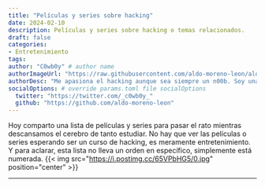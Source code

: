 ```yaml
---
title: "Películas y series sobre hacking"
date: 2024-02-10
description: Películas y series sobre hacking o temas relacionados.
draft: false
categories:
- Entretenimiento
tags:
author: "C0wb0y" # author name
authorImageUrl: "https://raw.githubusercontent.com/aldo-moreno-leon/aldo-moreno-leon.github.io/main/public/images/post-images/desert-bunker/justice.jpg" # your image url. We use `authorImageUrl` first. If not set, we use `authorImage`.
authorDesc: "Me apasiona el hacking aunque sea siempre un n00b. Soy una persona extremadamente curiosa. Leer libros, ver películas y series, son solo algunos de tantos hobbies que disfruto hacer." # author description
socialOptions: # override params.toml file socialOptions
  twitter: "https://twitter.com/_c0wb0y_"
  github: "https://github.com/aldo-moreno-leon"
---
```


Hoy comparto una lista de películas y series para pasar el rato mientras descansamos el cerebro de tanto estudiar.
No hay que ver las películas o series esperando ser un curso de hacking, es meramente entretenimiento. Y para aclarar, esta lista no lleva un orden en específico, simplemente está numerada.
{{< img src="https://i.postimg.cc/65VPbHG5/0.jpg" position="center" >}}
<!-- more -->
---
